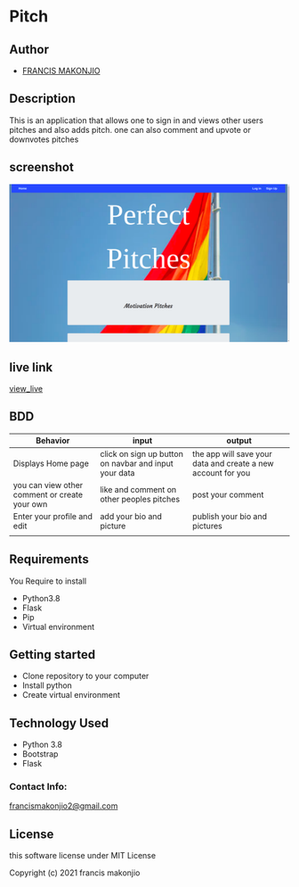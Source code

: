 # Pitch

## Author 

* [FRANCIS MAKONJIO](github.com/makonjio99)

## Description

This is an application that allows one to sign in and views other users pitches and also adds  pitch.
one can also comment and upvote or downvotes pitches 

## screenshot
![screenshot](./ccc.png)

## live link
[view_live](https://pitch2nd.herokuapp.com/)
## BDD

| Behavior| input | output |
| -------- | -------- | -------- |
| Displays Home page   | click on sign up button on navbar and input your data | the app will save your data and create a new account for you |
| you can view other comment or create your own | like and comment on other peoples pitches | post your comment |
| Enter your profile and edit | add your bio and picture | publish your bio and pictures |
|  |  | |

## Requirements

You Require to install

* Python3.8
* Flask
* Pip
* Virtual environment

## Getting started

* Clone repository to your computer
* Install python
* Create virtual environment


## Technology Used

* Python 3.8
* Bootstrap 
* Flask

### Contact Info:

francismakonjio2@gmail.com

## License

this software license under MIT License

Copyright (c) 2021 francis makonjio